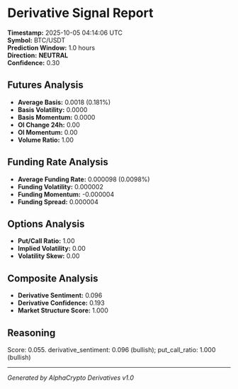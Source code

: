 # Derivative Signal Report

**Timestamp:** 2025-10-05 04:14:06 UTC  
**Symbol:** BTC/USDT  
**Prediction Window:** 1.0 hours  
**Direction:** **NEUTRAL**  
**Confidence:** 0.30

## Futures Analysis
- **Average Basis:** 0.0018 (0.181%)
- **Basis Volatility:** 0.0000
- **Basis Momentum:** 0.0000
- **OI Change 24h:** 0.00
- **OI Momentum:** 0.00
- **Volume Ratio:** 1.00

## Funding Rate Analysis
- **Average Funding Rate:** 0.000098 (0.0098%)
- **Funding Volatility:** 0.000002
- **Funding Momentum:** -0.000004
- **Funding Spread:** 0.000004

## Options Analysis
- **Put/Call Ratio:** 1.00
- **Implied Volatility:** 0.00
- **Volatility Skew:** 0.00

## Composite Analysis
- **Derivative Sentiment:** 0.096
- **Derivative Confidence:** 0.193
- **Market Structure Score:** 1.000

## Reasoning
Score: 0.055. derivative_sentiment: 0.096 (bullish); put_call_ratio: 1.000 (bullish)

---
*Generated by AlphaCrypto Derivatives v1.0*
